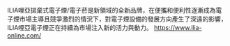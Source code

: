 ILIA哩亞拋棄式電子煙/電子菸是新領域的全新品牌，在便攜和便利性逐漸成為電子煙市場主導且競爭激烈的情況下，對電子煙設備的發展方向產生了深遠的影響，ILIA哩亞電子煙正在持續為市場注入新的活力與動力。
https://www.ilia-online.com/



